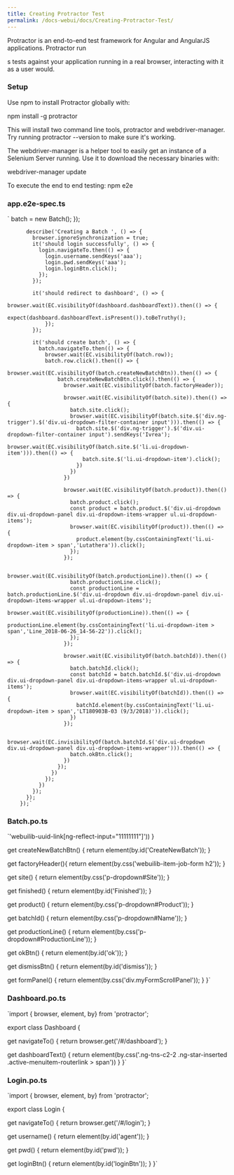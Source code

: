 ```yaml
---
title: Creating Protractor Test
permalink: /docs-webui/docs/Creating-Protractor-Test/
---
```


Protractor is an end-to-end test framework for Angular and AngularJS applications. Protractor run

s tests against your application running in a real browser, interacting with it as a user would.
### Setup

Use npm to install Protractor globally with:

npm install -g protractor

This will install two command line tools, protractor and webdriver-manager. Try running protractor --version to make sure it's working.

The webdriver-manager is a helper tool to easily get an instance of a Selenium Server running. Use it to download the necessary binaries with:

webdriver-manager update



To execute the end to end testing:
npm e2e

### app.e2e-spec.ts
`			batch     = new Batch();
		  });
		 
		  describe('Creating a Batch ', () => {
			browser.ignoreSynchronization = true;
			it('should login successfully', () => {
			  login.navigateTo.then(() => {
				login.username.sendKeys('aaa'); 
				login.pwd.sendKeys('aaa'); 
				login.loginBtn.click(); 
			  });
			});   
		 
			it('should redirect to dashboard', () => {
				browser.wait(EC.visibilityOf(dashboard.dashboardText)).then(() => {
				  expect(dashboard.dashboardText.isPresent()).toBeTruthy();
				});
			});   
		 
			it('should create batch', () => {
			  batch.navigateTo.then(() => {
				browser.wait(EC.visibilityOf(batch.row));
				batch.row.click().then(() => {
				  browser.wait(EC.visibilityOf(batch.createNewBatchBtn)).then(() => {
					batch.createNewBatchBtn.click().then(() => {
					  browser.wait(EC.visibilityOf(batch.factoryHeader));
		   
					  browser.wait(EC.visibilityOf(batch.site)).then(() => {
						batch.site.click();
						browser.wait(EC.visibilityOf(batch.site.$('div.ng-trigger').$('div.ui-dropdown-filter-container input'))).then(() => {
						  batch.site.$('div.ng-trigger').$('div.ui-dropdown-filter-container input').sendKeys('Ivrea');
						  browser.wait(EC.visibilityOf(batch.site.$('li.ui-dropdown-item'))).then(() => {
							batch.site.$('li.ui-dropdown-item').click();
						  })
						})
					  })
		   
					  browser.wait(EC.visibilityOf(batch.product)).then(() => {
						batch.product.click();
						const product = batch.product.$('div.ui-dropdown div.ui-dropdown-panel div.ui-dropdown-items-wrapper ul.ui-dropdown-items');
						browser.wait(EC.visibilityOf(product)).then(() => {
						  product.element(by.cssContainingText('li.ui-dropdown-item > span','Lutathera')).click(); 
						});
					  });
		   
					  browser.wait(EC.visibilityOf(batch.productionLine)).then(() => {
						batch.productionLine.click();
						const productionLine = batch.productionLine.$('div.ui-dropdown div.ui-dropdown-panel div.ui-dropdown-items-wrapper ul.ui-dropdown-items');
						browser.wait(EC.visibilityOf(productionLine)).then(() => {
						  productionLine.element(by.cssContainingText('li.ui-dropdown-item > span','Line_2018-06-26_14-56-22')).click(); 
						});
					  });
		   
					  browser.wait(EC.visibilityOf(batch.batchId)).then(() => {
						batch.batchId.click();
						const batchId = batch.batchId.$('div.ui-dropdown div.ui-dropdown-panel div.ui-dropdown-items-wrapper ul.ui-dropdown-items');
						browser.wait(EC.visibilityOf(batchId)).then(() => {
						  batchId.element(by.cssContainingText('li.ui-dropdown-item > span','LT180903B-03 (9/3/2018)')).click();
						})
					  });
		 
					  browser.wait(EC.invisibilityOf(batch.batchId.$('div.ui-dropdown div.ui-dropdown-panel div.ui-dropdown-items-wrapper'))).then(() => {
						batch.okBtn.click();
					  })
					});
				  })
				});
			  })
			});
		  });
		});`

### Batch.po.ts
`'webuilib-uuid-link[ng-reflect-input="11111111"]'))
  }
 
  get createNewBatchBtn() {
    return element(by.id('CreateNewBatch'));
  }
 
  get factoryHeader(){
    return element(by.css('webuilib-item-job-form h2'));
  }
 
  get site() {
     return element(by.css('p-dropdown#Site'));
  }
 
  get finished() {
    return element(by.id('Finished'));
  }
 
  get product() {
    return element(by.css('p-dropdown#Product'));
  }
 
  get batchId() {
    return element(by.css('p-dropdown#Name'));
  }
 
  get productionLine() {
    return element(by.css('p-dropdown#ProductionLine'));
  }
 
  get okBtn() {
    return element(by.id('ok'));
  }
  
  get dismissBtn() {
    return element(by.id('dismiss'));
  }
 
  get formPanel() {
    return element(by.css('div.myFormScrollPanel'));
  }
}`

### Dashboard.po.ts
`import { browser, element, by} from 'protractor';
 
export class Dashboard {
 
  get navigateTo() {
    return browser.get('/#/dashboard');
  }
 
  get dashboardText() {
    return element(by.css('.ng-tns-c2-2 .ng-star-inserted .active-menuitem-routerlink > span'))
  }
}`

### Login.po.ts
`import { browser, element, by} from 'protractor';
 
export class Login {
 
  get navigateTo() {
    return browser.get('/#/login');
  }
 
  get username() {
    return element(by.id('agent'));
  }
 
  get pwd() {
    return element(by.id('pwd'));
  }
 
  get loginBtn() {
    return element(by.id('loginBtn'));
  }
}`